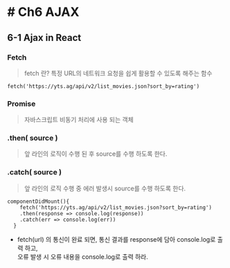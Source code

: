 # # Ch6 AJAX
## 6-1 Ajax in React

### Fetch

> fetch 란? 특정 URL의 네트워크 요청을 쉽게 활용할 수 있도록 해주는 함수

```
fetch('https://yts.ag/api/v2/list_movies.json?sort_by=rating')
```

### Promise

> 자바스크립트 비동기 처리에 사용 되는 객체

### .then( source )

> 앞 라인의 로직이 수행 된 후 source를 수행 하도록 한다.

### .catch( source )

> 앞 라인의 로직 수행 중 에러 발생시 source를 수행 하도록 한다.

```
componentDidMount(){
    fetch('https://yts.ag/api/v2/list_movies.json?sort_by=rating')
    .then(response => console.log(response))
    .catch(err => console.log(err))
  }
```

- fetch(url) 의 통신이 완료 되면, 통신 결과를 response에 담아 console.log로 출력 하고,  
오류 발생 시 오류 내용을 console.log로 출력 하라.


